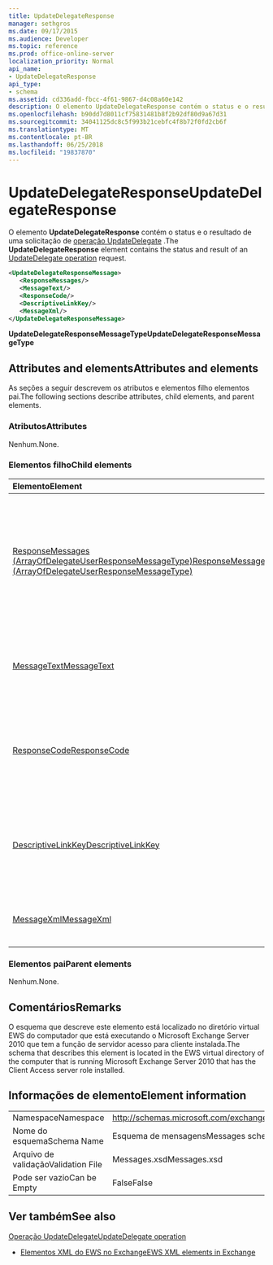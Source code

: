```yaml
---
title: UpdateDelegateResponse
manager: sethgros
ms.date: 09/17/2015
ms.audience: Developer
ms.topic: reference
ms.prod: office-online-server
localization_priority: Normal
api_name:
- UpdateDelegateResponse
api_type:
- schema
ms.assetid: cd336add-fbcc-4f61-9867-d4c08a60e142
description: O elemento UpdateDelegateResponse contém o status e o resultado de uma solicitação de operação UpdateDelegate.
ms.openlocfilehash: b90dd7d8011cf75831481b8f2b92df80d9a67d31
ms.sourcegitcommit: 34041125dc8c5f993b21cebfc4f8b72f0fd2cb6f
ms.translationtype: MT
ms.contentlocale: pt-BR
ms.lasthandoff: 06/25/2018
ms.locfileid: "19837870"
---
```

# <a name="updatedelegateresponse"></a><span data-ttu-id="19a4a-103">UpdateDelegateResponse</span><span class="sxs-lookup"><span data-stu-id="19a4a-103">UpdateDelegateResponse</span></span>

<span data-ttu-id="19a4a-104">O elemento **UpdateDelegateResponse** contém o status e o resultado de uma solicitação de [operação UpdateDelegate](updatedelegate-operation.md) .</span><span class="sxs-lookup"><span data-stu-id="19a4a-104">The **UpdateDelegateResponse** element contains the status and result of an [UpdateDelegate operation](updatedelegate-operation.md) request.</span></span> 
  
```xml
<UpdateDelegateResponseMessage>
   <ResponseMessages/>
   <MessageText/>
   <ResponseCode/>
   <DescriptiveLinkKey/>
   <MessageXml/>
</UpdateDelegateResponseMessage>
```

 <span data-ttu-id="19a4a-105">**UpdateDelegateResponseMessageType**</span><span class="sxs-lookup"><span data-stu-id="19a4a-105">**UpdateDelegateResponseMessageType**</span></span>
## <a name="attributes-and-elements"></a><span data-ttu-id="19a4a-106">Attributes and elements</span><span class="sxs-lookup"><span data-stu-id="19a4a-106">Attributes and elements</span></span>

<span data-ttu-id="19a4a-107">As seções a seguir descrevem os atributos e elementos filho elementos pai.</span><span class="sxs-lookup"><span data-stu-id="19a4a-107">The following sections describe attributes, child elements, and parent elements.</span></span>
  
### <a name="attributes"></a><span data-ttu-id="19a4a-108">Atributos</span><span class="sxs-lookup"><span data-stu-id="19a4a-108">Attributes</span></span>

<span data-ttu-id="19a4a-109">Nenhum.</span><span class="sxs-lookup"><span data-stu-id="19a4a-109">None.</span></span>
  
### <a name="child-elements"></a><span data-ttu-id="19a4a-110">Elementos filho</span><span class="sxs-lookup"><span data-stu-id="19a4a-110">Child elements</span></span>

|<span data-ttu-id="19a4a-111">**Elemento**</span><span class="sxs-lookup"><span data-stu-id="19a4a-111">**Element**</span></span>|<span data-ttu-id="19a4a-112">**Descrição**</span><span class="sxs-lookup"><span data-stu-id="19a4a-112">**Description**</span></span>|
|:-----|:-----|
|[<span data-ttu-id="19a4a-113">ResponseMessages (ArrayOfDelegateUserResponseMessageType)</span><span class="sxs-lookup"><span data-stu-id="19a4a-113">ResponseMessages (ArrayOfDelegateUserResponseMessageType)</span></span>](responsemessages-arrayofdelegateuserresponsemessagetype.md) <br/> |<span data-ttu-id="19a4a-114">Contém as mensagens de resposta para uma solicitação de gerenciamento do representante de serviços Web do Exchange.</span><span class="sxs-lookup"><span data-stu-id="19a4a-114">Contains the response messages for an Exchange Web Services delegate management request.</span></span>  <br/> |
|[<span data-ttu-id="19a4a-115">MessageText</span><span class="sxs-lookup"><span data-stu-id="19a4a-115">MessageText</span></span>](messagetext.md) <br/> |<span data-ttu-id="19a4a-116">Fornece uma descrição de texto do status da resposta.</span><span class="sxs-lookup"><span data-stu-id="19a4a-116">Provides a text description of the status of the response.</span></span>  <br/> |
|[<span data-ttu-id="19a4a-117">ResponseCode</span><span class="sxs-lookup"><span data-stu-id="19a4a-117">ResponseCode</span></span>](responsecode.md) <br/> |<span data-ttu-id="19a4a-118">Fornece um código de erro que identifica o erro específico que enfrentaram a solicitação.</span><span class="sxs-lookup"><span data-stu-id="19a4a-118">Provides an error code that identifies the specific error that the request encountered.</span></span>  <br/> |
|[<span data-ttu-id="19a4a-119">DescriptiveLinkKey</span><span class="sxs-lookup"><span data-stu-id="19a4a-119">DescriptiveLinkKey</span></span>](descriptivelinkkey.md) <br/> |<span data-ttu-id="19a4a-120">No momento não utilizados e está reservado para uso futuro.</span><span class="sxs-lookup"><span data-stu-id="19a4a-120">Currently unused and is reserved for future use.</span></span> <span data-ttu-id="19a4a-121">Ele contém um valor de 0.</span><span class="sxs-lookup"><span data-stu-id="19a4a-121">It contains a value of 0.</span></span>  <br/> |
|[<span data-ttu-id="19a4a-122">MessageXml</span><span class="sxs-lookup"><span data-stu-id="19a4a-122">MessageXml</span></span>](messagexml.md) <br/> |<span data-ttu-id="19a4a-123">Fornece informações de resposta de erro adicionais.</span><span class="sxs-lookup"><span data-stu-id="19a4a-123">Provides additional error response information.</span></span>  <br/> |
   
### <a name="parent-elements"></a><span data-ttu-id="19a4a-124">Elementos pai</span><span class="sxs-lookup"><span data-stu-id="19a4a-124">Parent elements</span></span>

<span data-ttu-id="19a4a-125">Nenhum.</span><span class="sxs-lookup"><span data-stu-id="19a4a-125">None.</span></span>
  
## <a name="remarks"></a><span data-ttu-id="19a4a-126">Comentários</span><span class="sxs-lookup"><span data-stu-id="19a4a-126">Remarks</span></span>

<span data-ttu-id="19a4a-127">O esquema que descreve este elemento está localizado no diretório virtual EWS do computador que está executando o Microsoft Exchange Server 2010 que tem a função de servidor acesso para cliente instalada.</span><span class="sxs-lookup"><span data-stu-id="19a4a-127">The schema that describes this element is located in the EWS virtual directory of the computer that is running Microsoft Exchange Server 2010 that has the Client Access server role installed.</span></span>
  
## <a name="element-information"></a><span data-ttu-id="19a4a-128">Informações de elemento</span><span class="sxs-lookup"><span data-stu-id="19a4a-128">Element information</span></span>

|||
|:-----|:-----|
|<span data-ttu-id="19a4a-129">Namespace</span><span class="sxs-lookup"><span data-stu-id="19a4a-129">Namespace</span></span>  <br/> |http://schemas.microsoft.com/exchange/services/2006/messages  <br/> |
|<span data-ttu-id="19a4a-130">Nome do esquema</span><span class="sxs-lookup"><span data-stu-id="19a4a-130">Schema Name</span></span>  <br/> |<span data-ttu-id="19a4a-131">Esquema de mensagens</span><span class="sxs-lookup"><span data-stu-id="19a4a-131">Messages schema</span></span>  <br/> |
|<span data-ttu-id="19a4a-132">Arquivo de validação</span><span class="sxs-lookup"><span data-stu-id="19a4a-132">Validation File</span></span>  <br/> |<span data-ttu-id="19a4a-133">Messages.xsd</span><span class="sxs-lookup"><span data-stu-id="19a4a-133">Messages.xsd</span></span>  <br/> |
|<span data-ttu-id="19a4a-134">Pode ser vazio</span><span class="sxs-lookup"><span data-stu-id="19a4a-134">Can be Empty</span></span>  <br/> |<span data-ttu-id="19a4a-135">False</span><span class="sxs-lookup"><span data-stu-id="19a4a-135">False</span></span>  <br/> |
   
## <a name="see-also"></a><span data-ttu-id="19a4a-136">Ver também</span><span class="sxs-lookup"><span data-stu-id="19a4a-136">See also</span></span>



[<span data-ttu-id="19a4a-137">Operação UpdateDelegate</span><span class="sxs-lookup"><span data-stu-id="19a4a-137">UpdateDelegate operation</span></span>](updatedelegate-operation.md)


- [<span data-ttu-id="19a4a-138">Elementos XML do EWS no Exchange</span><span class="sxs-lookup"><span data-stu-id="19a4a-138">EWS XML elements in Exchange</span></span>](ews-xml-elements-in-exchange.md)

